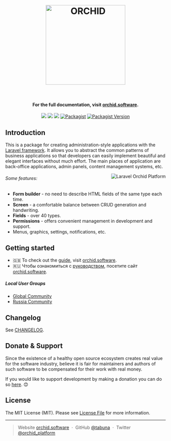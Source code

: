 
<h1 align="center">
  <br>
  <a href="https://orchid.software/"><img src="https://orchid.software/assets/img/orchid.svg" alt="ORCHID" width="250"></a>
  <br>
  <br>
</h1>

<h4 align="center">For the full documentation, visit <a href="http://orchid.software">orchid.software</a>.</h4>


<p align="center">
<a href="https://github.com/orchidsoftware/platform/actions"><img src="https://github.com/orchidsoftware/platform/workflows/Unit%20tests/badge.svg"></a>
<a href="https://styleci.io/repos/73781385"><img src="https://styleci.io/repos/73781385/shield?branch=master"/></a>
<a href="https://codecov.io/gh/orchidsoftware/platform"><img src="https://codecov.io/gh/orchidsoftware/platform/branch/master/graph/badge.svg" /></a>
<a href="https://packagist.org/packages/orchid/platform"><img alt="Packagist" src="https://img.shields.io/packagist/dt/orchid/platform.svg"></a>
<a href="https://packagist.org/packages/orchid/platform"><img alt="Packagist Version" src="https://img.shields.io/packagist/v/orchid/platform.svg"></a>
</p>

## Introduction

This is a package for creating administration-style applications with the [Laravel framework](https://laravel.com). It allows you to abstract the common patterns of business applications so that developers can easily implement beautiful and elegant interfaces without much effort. The main places of application are back-office applications, admin panels, content management systems, etc.


<a href="https://raw.githubusercontent.com/orchidsoftware/platform/master/.github/IMAGES/promo-full.png">
<img src="https://raw.githubusercontent.com/orchidsoftware/platform/master/.github/IMAGES/promo-slim.png" alt="Laravel Orchid Platform" align="right" />
</a>


###### Some features:

- **Form builder** - no need to describe HTML fields of the same type each time.
- **Screen** - a comfortable balance between CRUD generation and handwriting.
- **Fields** - over 40 types.
- **Permissions** - offers convenient management in development and support.
- Menus, graphics, settings, notifications, etc.
 
 ## Getting started

* :uk: To check out the [guide](https://orchid.software/en/docs/), visit [orchid.software](https://orchid.software/en). 
* :ru: Чтобы ознакомиться с [руководством](https://orchid.software/ru/docs/), посетите сайт [orchid.software](https://orchid.software/ru).

##### Local User Groups

* [Global Community](https://t.me/orchid_community)
* [Russia Community](https://t.me/orchid_russian_community)

## Сhangelog

See [CHANGELOG](CHANGELOG.md).

## Donate & Support

Since the existence of a healthy open source ecosystem creates real value for the software industry, believe it is fair for maintainers and authors of such software to be compensated for their work with real money.

If you would like to support development by making a donation you can do so [here](https://www.paypal.me/tabuna/10usd). &#x1F60A;


## License

The MIT License (MIT). Please see [License File](LICENSE) for more information.

---

> Website [orchid.software](https://orchid.software) &nbsp;&middot;&nbsp;
> GitHub [@tabuna](https://github.com/tabuna) &nbsp;&middot;&nbsp;
> Twitter [@orchid_platform](https://twitter.com/orchid_platform)

